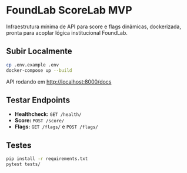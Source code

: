 # FoundLab ScoreLab MVP

Infraestrutura mínima de API para score e flags dinâmicas, dockerizada, pronta para acoplar lógica institucional FoundLab.

## Subir Localmente

```bash
cp .env.example .env
docker-compose up --build
```

API rodando em [http://localhost:8000/docs](http://localhost:8000/docs)

## Testar Endpoints

- **Healthcheck:** `GET /health/`
- **Score:** `POST /score/`
- **Flags:** `GET /flags/` e `POST /flags/`

## Testes

```bash
pip install -r requirements.txt
pytest tests/
```
